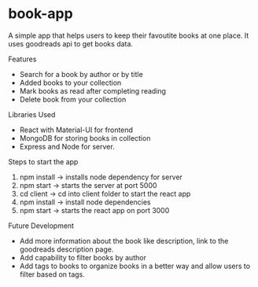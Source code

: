 # book-app

A simple app that helps users to keep their favoutite books at one place. It uses goodreads api to get books data.

Features
- Search for a book by author or by title
- Added books to your collection
- Mark books as read after completing reading
- Delete book from your collection

Libraries Used
- React with Material-UI for frontend
- MongoDB for storing books in collection
- Express and Node for server.

Steps to start the app
1. npm install -> installs node dependency for server
2. npm start -> starts the server at port 5000
3. cd client -> cd into client folder to start the react app
4. npm install -> install node dependencies
5. npm start -> starts the react app on port 3000

Future Development
- Add more information about the book like description, link to the goodreads description page.
- Add capability to filter books by author
- Add tags to books to organize books in a better way and allow users to filter based on tags.
